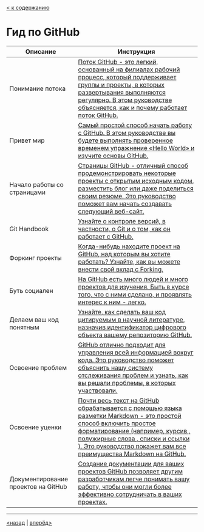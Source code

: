 [< к содержанию](./readme.md)

# Гид по GitHub 

| Описание | Инструкция |
| ------ | ------ |
| Понимание потoка | [Поток GitHub - это легкий, основанный на филиалах рабочий процесс, который поддерживает группы и проекты, в которых развертывания выполняются регулярно. В этом руководстве объясняется, как и почему работает поток GitHub.](https://guides.github.com/introduction/flow/) |
| Привет мир | [Самый простой способ начать работу с GitHub. В этом руководстве вы будете выполнять проверенное временем упражнение «Hello World» и изучите основы GitHub.](https://guides.github.com/activities/hello-world/) |
| Начало работы со страницами | [Страницы GitHub - отличный способ продемонстрировать некоторые проекты с открытым исходным кодом, разместить блог или даже поделиться своим резюме. Это руководство поможет вам начать создавать следующий веб-сайт.](https://guides.github.com/features/pages/) |
| Git Handbook | [Узнайте о контроле версий, в частности, о Git и о том, как он работает с GitHub.](https://guides.github.com/introduction/git-handbook/) |
| Форкинг проекты | [Когда-нибудь находите проект на GitHub, над которым вы хотите работать? Узнайте, как вы можете внести свой вклад с Forking.](https://guides.github.com/activities/forking/) |
| Буть социален | [На GitHub есть много людей и много проектов для изучения. Быть в курсе того, что с ними сделано, и проявлять интерес к ним - легко.](https://guides.github.com/activities/socialize/) |
| Делаем ваш код понятным | [Узнайте, как сделать ваш код цитируемым в научной литературе, назначив идентификатор цифрового объекта вашему репозиторию GitHub.](https://guides.github.com/activities/citable-code/) |
| Освоение проблем | [GitHub отлично подходит для управления всей информацией вокруг кода. Это руководство поможет объяснить нашу систему отслеживания проблем и узнать, как вы решали проблемы, в которых участвовали.](https://guides.github.com/features/issues/) |
| Освоение уценки | [Почти весь текст на GitHub обрабатывается с помощью языка разметки Markdown - это простой способ включить простое форматирование (например, курсив , полужирные слова , списки и ссылки ). Это руководство покажет вам все преимущества Markdown на GitHub.](https://guides.github.com/features/mastering-markdown/) |
| Документирование проектов на GitHub | [Создание документации для ваших проектов GitHub позволяет другим разработчикам легче понимать вашу работу, чтобы они могли более эффективно сотрудничать в ваших проектах.](https://guides.github.com/features/wikis/) |

---
[<назад](./introduction.md) | [вперёд>](./sign_up.md)